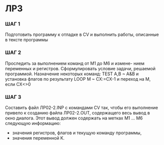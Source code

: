 # ЛР3
### ШАГ 1
Подготовить программу к отладке в CV
и выполнить работы, описанные в тексте программы

### ШАГ 2
Проследить за выполнением команд от M1 до M6 и  измене-
нием переменных   и регистров.  Сформулировать условие задачи,
решаемой программой. Назначение некоторых команд:
     TEST A,B     ~    A&B и установка флагов по результату
     LOOP M       ~    CX:=CX-1 и переход на М, если CX<>0

### ШАГ 3
Составить файл ЛР02-2.INP с командами CV так,  чтобы  его
выполнение привело к созданию файла ЛР02-2.OUT, содержащего весь
вывод в окно диалога.  Этот вывод должен содержать  на  метках
M1 ... M6 следующую информацию:
* значения регистров, флагов и текущую команду программы,
* значения переменной K.
